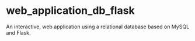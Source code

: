 # web_application_db_flask
 An interactive, web application using a relational database based on MySQL and Flask. 
